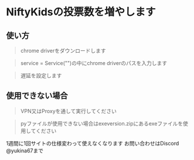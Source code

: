 # NiftyKidsの投票数を増やします

## 使い方
>chrome driverをダウンロードします

>service = Service("")の中にchrome driverのパスを入力します

>遅延を設定します

## 使用できない場合
>VPN又はProxyを通して実行してください


>pyファイルが使用できない場合はexeversion.zipにあるexeファイルを使用してください

1週間に1回サイトの仕様変わって使えなくなります
お問い合わせはDiscord @yukina67まで

